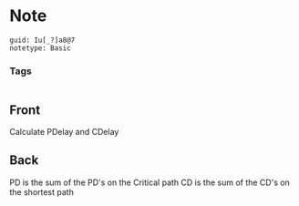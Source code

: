 # Note
```
guid: Iu[_?]a8@7
notetype: Basic
```

### Tags
```
```

## Front
Calculate PDelay and CDelay

## Back
PD is the sum of the PD's on the Critical path
CD is the sum of the CD's on the shortest path
